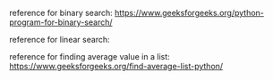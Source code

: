 reference for binary search:
https://www.geeksforgeeks.org/python-program-for-binary-search/

reference for linear search:


reference for finding average value in a list:
https://www.geeksforgeeks.org/find-average-list-python/